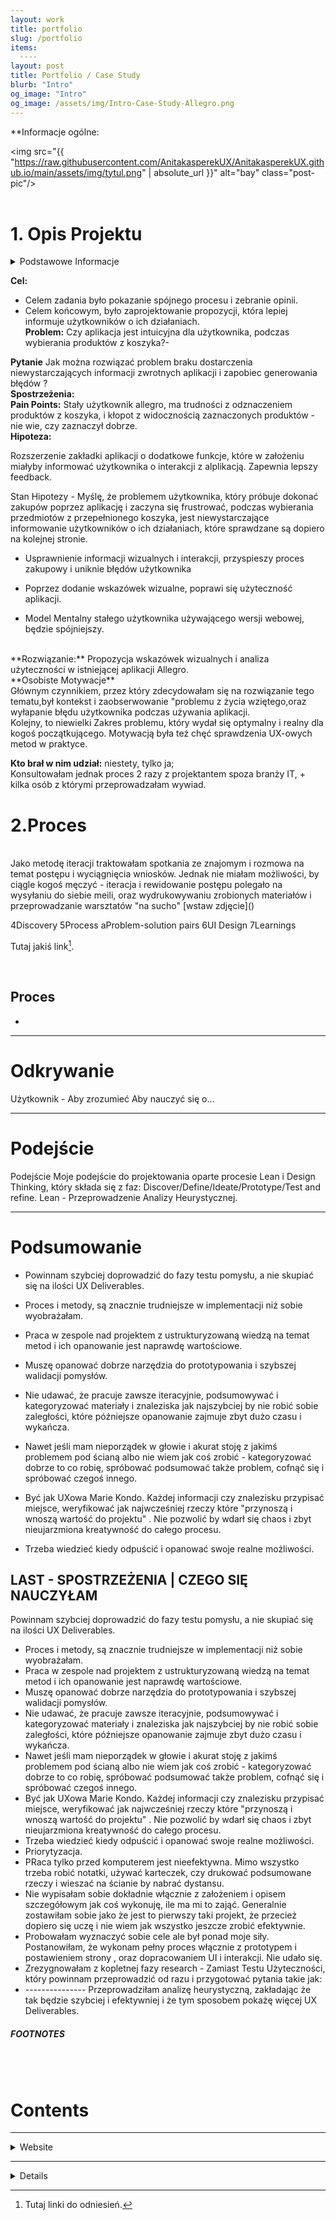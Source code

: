 ```yaml
---
layout: work
title: portfolio
slug: /portfolio
items:
  ----
layout: post
title: Portfolio / Case Study
blurb: "Intro"
og_image: "Intro"
og_image: /assets/img/Intro-Case-Study-Allegro.png
---
```

**Informacje ogólne:

<img src="{{ "https://raw.githubusercontent.com/AnitakasperekUX/AnitakasperekUX.github.io/main/assets/img/tytul.png" | absolute_url }}" alt="bay" class="post-pic"/>
<br />
<br />
# 1. Opis Projektu 
 <details>
<summary>Podstawowe Informacje</summary>
<br>
  # Table of Contents
1. [Proces](#proces)
2. [Odkrywanie](#odkrywanie)
3. [Podejście](#podejście)
4. [Podsumowanie](#podsumowanie)
5. [Footnotes](#footnotes)

**Co to jest:** Ćwiczenie Projektowe <br>
**Czas:** Marzec - Kwiecień 2021<br>
**Narzędzia:** Papier i dużo kartek, Drukarka, Typora, Figma;<br>
**Proces:** Design Thinking, Lean Design;<br>
</details>

**Cel:** 
- Celem zadania było pokazanie spójnego procesu i zebranie opinii.
- Celem końcowym, było zaprojektowanie propozycji, która lepiej informuje użytkowników o ich działaniach.<br>
**Problem:** Czy aplikacja jest intuicyjna dla użytkownika, podczas wybierania produktów z koszyka?- <br>

**Pytanie** Jak można rozwiązać problem braku dostarczenia niewystarczających informacji zwrotnych aplikacji i zapobiec generowania błędów ? 
<br>
**Spostrzeżenia:**<br>
**Pain Points:** Stały użytkownik allegro, ma trudności z odznaczeniem produktów z koszyka, i kłopot z widocznością zaznaczonych produktów -  nie wie, czy zaznaczył dobrze.<br>
**Hipoteza:**   

Rozszerzenie zakładki aplikacji o dodatkowe funkcje, które w założeniu miałyby informować użytkownika o interakcji z alplikacją. Zapewnia lepszy feedback. <br>

Stan Hipotezy - Myślę, że problemem użytkownika, który próbuje dokonać zakupów poprzez aplikację i zaczyna się frustrować, podczas wybierania przedmiotów z przepełnionego koszyka, jest niewystarczające informowanie użytkowników o ich działaniach, które sprawdzane są dopiero na kolejnej stronie. 
<br>


- Usprawnienie informacji wizualnych i interakcji, przyspieszy proces zakupowy i uniknie błędów użytkownika

- Poprzez dodanie wskazówek wizualne, poprawi się użyteczność aplikacji.

- Model Mentalny stałego użytkownika używającego wersji webowej, będzie spójniejszy.<br>
 <br>
**Rozwiązanie:** Propozycja wskazówek wizualnych i analiza użyteczności w istniejącej aplikacji Allegro.
<br> 
**Osobiste Motywacje** 
<br>
Głównym czynnikiem, przez który zdecydowałam się na rozwiązanie tego tematu,był kontekst i zaobserwowanie "problemu z życia wziętego,oraz wyłapanie błędu użytkownika podczas używania aplikacji. 
<br>
Kolejny, to niewielki Zakres problemu, który wydał się optymalny i realny dla kogoś początkującego. Motywacją była też chęć sprawdzenia UX-owych metod w praktyce. 

**Kto brał w nim udział:** niestety, tylko ja;<br>
Konsultowałam jednak proces 2 razy z projektantem spoza branży IT, + kilka osób z którymi przeprowadzałam wywiad.
<br>

# 2.Proces 
<br>
Jako metodę iteracji traktowałam spotkania ze znajomym i rozmowa na temat postępu i wyciągnięcia wniosków.
Jednak nie miałam możliwości, by ciągle kogoś męczyć - iteracja i rewidowanie postępu polegało na wysyłaniu do siebie meili, oraz wydrukowywaniu zrobionych materiałów i przeprowadzanie warsztatów "na sucho" 
[wstaw zdjęcie]()


4Discovery
5Process
aProblem-solution pairs
6UI Design
7Learnings

Tutaj jakiś link[^1].

<br />


## Proces
-
---
# Odkrywanie
Użytkownik - Aby zrozumieć
Aby nauczyć się o...

---

# Podejście
Podejście
Moje podejście do projektowania oparte procesie  Lean i Design Thinking,  który składa się z faz: Discover/Define/Ideate/Prototype/Test and refine.
Lean - Przeprowadzenie Analizy Heurystycznej. 

---

# Podsumowanie

-  Powinnam szybciej doprowadzić do fazy testu pomysłu, a nie skupiać się na ilości UX Deliverables. 

- Proces i metody, są znacznie trudniejsze w implementacji niż sobie wyobrażałam. 

- Praca w zespole nad projektem z ustrukturyzowaną wiedzą na temat metod i ich opanowanie jest naprawdę wartościowe. 

- Muszę opanować dobrze narzędzia do prototypowania i szybszej walidacji  pomysłów.

- Nie udawać, że pracuje zawsze iteracyjnie, podsumowywać i kategoryzować materiały i znaleziska jak najszybciej by nie robić sobie zaległości, które późniejsze opanowanie zajmuje zbyt dużo czasu i wykańcza. 

- Nawet jeśli mam nieporządek w głowie i akurat stoję z jakimś problemem pod ścianą albo nie wiem jak coś zrobić - kategoryzować dobrze to co robię, spróbować podsumować także problem, cofnąć się i spróbować czegoś innego.

- Być jak UXowa Marie Kondo. Każdej informacji czy znalezisku przypisać miejsce, weryfikować jak najwcześniej rzeczy które "przynoszą i wnoszą wartość do projektu" . Nie pozwolić by wdarł się chaos i zbyt nieujarzmiona kreatywność do całego procesu.

- Trzeba wiedzieć kiedy odpuścić i opanować swoje realne możliwości.

 

## LAST - SPOSTRZEŻENIA | CZEGO SIĘ NAUCZYŁAM
  Powinnam szybciej doprowadzić do fazy testu pomysłu, a nie skupiać się na ilości UX Deliverables. 
- Proces i metody, są znacznie trudniejsze w implementacji niż sobie wyobrażałam. 
- Praca w zespole nad projektem z ustrukturyzowaną wiedzą na temat metod i ich opanowanie jest naprawdę wartościowe. 
- Muszę opanować dobrze narzędzia do prototypowania i szybszej walidacji  pomysłów.
- Nie udawać, że pracuje zawsze iteracyjnie, podsumowywać i kategoryzować materiały i znaleziska jak najszybciej by nie robić sobie zaległości, które późniejsze opanowanie zajmuje zbyt dużo czasu i wykańcza. 
- Nawet jeśli mam nieporządek w głowie i akurat stoję z jakimś problemem pod ścianą albo nie wiem jak coś zrobić - kategoryzować dobrze to co robię, spróbować podsumować także problem, cofnąć się i spróbować czegoś innego.
- Być jak UXowa Marie Kondo. Każdej informacji czy znalezisku przypisać miejsce, weryfikować jak najwcześniej rzeczy które "przynoszą i wnoszą wartość do projektu" . Nie pozwolić by wdarł się chaos i zbyt nieujarzmiona kreatywność do całego procesu.
- Trzeba wiedzieć kiedy odpuścić i opanować swoje realne możliwości.
- Priorytyzacja. 
- PRaca tylko przed komputerem jest nieefektywna. Mimo wszystko trzeba robić notatki, używać karteczek, czy drukować podsumowane rzeczy i wieszać na ścianie by nabrać dystansu.
- Nie wypisałam sobie dokładnie włącznie z założeniem i opisem szczegółowym jak coś wykonuję, ile ma mi to zająć. Generalnie zostawiłam sobie jako że jest to pierwszy taki projekt, że przecież dopiero się uczę i nie wiem jak wszystko jeszcze zrobić efektywnie. 
- Probowałam wyznaczyć sobie cele ale był ponad moje siły. Postanowiłam, że wykonam pełny proces włącznie z prototypem i postawieniem strony , oraz dopracowaniem UI i interakcji. Nie udało się.
- Zrezygnowałam z kopletnej fazy research - Zamiast Testu Użyteczności, który powinnam przeprowadzić od razu i przygotować pytania takie jak:
- --------------- Przeprowadziłam analizę heurystyczną, zakładając że tak będzie szybciej i efektywniej i że tym sposobem pokażę więcej UX Deliverables. 



##### FOOTNOTES

[^1]: Tutaj linki do odniesień.

<br />
<br />

# Contents

---

<details>
<summary>Website </summary>
<br>

# Website

## a

- Takie tam 

</details>

---

<details>
  <h1><summary>Open-Source ✅</summary></h1>
<br>


<h2>Open-source</h2>

## App

</details>
